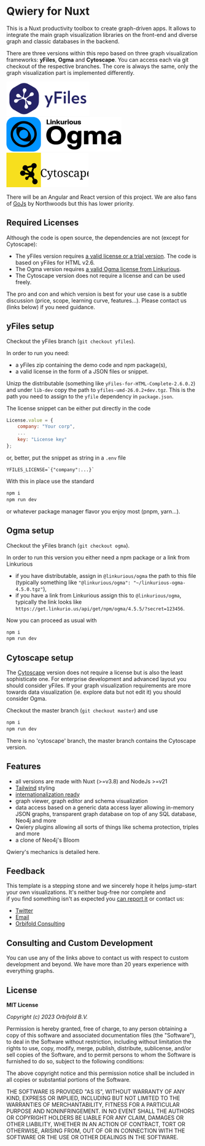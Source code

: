 # Qwiery for Nuxt

This is a Nuxt productivity toolbox to create graph-driven apps. It allows to integrate the main graph visualization libraries on the front-end and diverse graph and classic databases in the backend.

There are three versions within this repo based on three graph visualization frameworks: **yFiles**, **Ogma** and **Cytoscape**. You can access each via git checkout of the respective branches. The core is always the same, only the graph visualization part is implemented differently.

<a href="https://www.yworks.com" target="_blank"><img src="./public/images/yFiles.svg" style="height: 90px; margin-right: 20px"/></a>
<a href="https://linkurious.com/ogma/" target="_blank"><img src="./public/images/ogma.svg" style="height: 90px; margin-right: 20px"/></a>
<a href="https://js.cytoscape.org/" target="_blank"><img src="./public/images/cytoscape.svg" style="height: 90px"/></a>

There will be an Angular and React version of this project. We are also fans of [GoJs](https://gojs.net) by Northwoods but this has lower priority.

## Required Licenses

Although the code is open source, the dependencies are not (except for Cytoscape):

- The yFiles version requires [a valid license or a trial version](https://www.yworks.com/products/yfiles-for-html). The code is based on yFiles for HTML v2.6.
- The Ogma version requires [a valid Ogma license from Linkurious](http://linkurious.com/ogma/).
- The Cytoscape version does not require a license and can be used freely.

The pro and con and which version is best for your use case is a subtle discussion (price, scope, learning curve, features...). Please contact us (links below) if you need guidance.

## yFiles setup

Checkout the yFiles branch (`git checkout yfiles`).

In order to run you need:

- a yFiles zip containing the demo code and npm package(s),
- a valid license in the form of a JSON files or snippet.

Unizp the distributable (something like `yFiles-for-HTML-Complete-2.6.0.2`) and under `lib-dev` copy the path to `yfiles-umd-26.0.2+dev.tgz`. This is the path you need to assign to the `yfile` dependency in `package.json`.

The license snippet can be either put directly in the code

```javascript
License.value = {
    company: "Your corp",
    ...
    key: "License key"
};
```
or, better, put the snippet as string in a `.env` file

```text
YFILES_LICENSE=`{"company":...}`
```
With this in place use the standard


```bash
npm i
npm run dev
```
or whatever package manager flavor you enjoy most (pnpm, yarn...). 

## Ogma setup

Checkout the yFiles branch (`git checkout ogma`).

In order to run this version you either need a npm package or a link from Linkurious

- if you have distributable, assign in `@linkurious/ogma` the path to this file (typically something like `"@linkurious/ogma": "~/linkurious-ogma-4.5.0.tgz"`),
- if you have a link from Linkurious assign this to `@linkurious/ogma`, typically the link looks like `https://get.linkurio.us/api/get/npm/ogma/4.5.5/?secret=123456`.

Now you can proceed as usual with

```bash
npm i
npm run dev
```

## Cytoscape setup

The [Cytoscape](http://js.cytoscape.org/) version does not require a license but is also the least sophisticate one. For enterprise development and advanced layout you should consider yFiles. If your graph visualization requirements are more towards data visualization (ie. explore data but not edit it) you should consider Ogma. 

Checkout the master branch (`git checkout master`) and use

```bash
npm i
npm run dev
```
There is no 'cytoscape' branch, the master branch contains the Cytoscape version.

## Features

- all versions are made with Nuxt (>=v3.8) and NodeJs >=v21
- [Tailwind](https://tailwindcss.com) styling
- [internationalization ready](https://nuxt.com/modules/i18n)
- graph viewer, graph editor and schema visualization
- data access based on a generic data access layer allowing in-memory JSON graphs, transparent graph database on top of any SQL database, Neo4j and more
- Qwiery plugins allowing all sorts of things like schema protection, triples and more
- a clone of Neo4j's Bloom

Qwiery's mechanics is detailed here.

## Feedback

This template is a stepping stone and we sincerely hope it helps jump-start your own visualizations. It's neither bug-free nor complete and  
if you find something isn't as expected you [can report it](https://github.com/Qwiery/qwiery-nuxt/issues) or contact us:

- [Twitter](https://twitter.com/theorbifold) 
- [Email](mailto:info@orbifold.net)
- [Orbifold Consulting](https://GraphsAndNetworks.com)

## Consulting and Custom Development

You can use any of the links above to contact us with respect to custom development and beyond. We have more than 20 years experience with everything graphs. 

## License

**MIT License**

_Copyright (c) 2023 Orbifold B.V._

Permission is hereby granted, free of charge, to any person obtaining a copy
of this software and associated documentation files (the "Software"), to deal
in the Software without restriction, including without limitation the rights
to use, copy, modify, merge, publish, distribute, sublicense, and/or sell
copies of the Software, and to permit persons to whom the Software is
furnished to do so, subject to the following conditions:

The above copyright notice and this permission notice shall be included in all
copies or substantial portions of the Software.

THE SOFTWARE IS PROVIDED "AS IS", WITHOUT WARRANTY OF ANY KIND, EXPRESS OR
IMPLIED, INCLUDING BUT NOT LIMITED TO THE WARRANTIES OF MERCHANTABILITY,
FITNESS FOR A PARTICULAR PURPOSE AND NONINFRINGEMENT. IN NO EVENT SHALL THE
AUTHORS OR COPYRIGHT HOLDERS BE LIABLE FOR ANY CLAIM, DAMAGES OR OTHER
LIABILITY, WHETHER IN AN ACTION OF CONTRACT, TORT OR OTHERWISE, ARISING FROM,
OUT OF OR IN CONNECTION WITH THE SOFTWARE OR THE USE OR OTHER DEALINGS IN THE
SOFTWARE.
